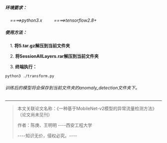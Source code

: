 ##### 环境要求：

&nbsp;&nbsp;&nbsp;&nbsp;*====>python3.x*    &emsp;
&nbsp;&nbsp;&nbsp;&nbsp;*====>tensorflow2.8+*

##### 使用方法：

&nbsp;&nbsp;&nbsp;&nbsp;1. **将5.tar.gz解压到当前文件夹**

&nbsp;&nbsp;&nbsp;&nbsp;2. **将SessionAllLayers.rar解压到当前文件夹**

&nbsp;&nbsp;&nbsp;&nbsp;3. **终端执行：**



	python3 ./transform.py


###### 训练后的模型将会保存到当前文件夹的anomaly_detection文件夹下。

***

> 
>
> 本文关联论文名称：《一种基于MobileNet-v2模型的异常流量检测方法》 （论文尚未见刊）
>
> 作者：陈庚、王明明        ----西安工程大学
>
> ----知识无价，侵权必究。----
>
> 






